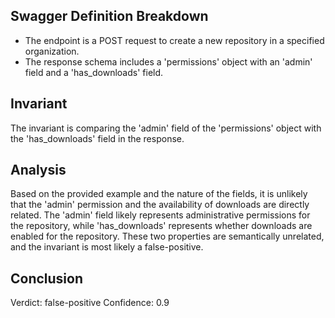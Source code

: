 ## Swagger Definition Breakdown
- The endpoint is a POST request to create a new repository in a specified organization.
- The response schema includes a 'permissions' object with an 'admin' field and a 'has_downloads' field.

## Invariant
The invariant is comparing the 'admin' field of the 'permissions' object with the 'has_downloads' field in the response.

## Analysis
Based on the provided example and the nature of the fields, it is unlikely that the 'admin' permission and the availability of downloads are directly related. The 'admin' field likely represents administrative permissions for the repository, while 'has_downloads' represents whether downloads are enabled for the repository. These two properties are semantically unrelated, and the invariant is most likely a false-positive.

## Conclusion
Verdict: false-positive
Confidence: 0.9
